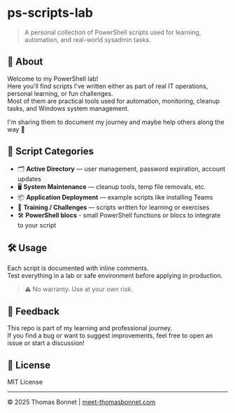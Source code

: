# ps-scripts-lab

> A personal collection of PowerShell scripts used for learning, automation, and real-world sysadmin tasks.

## 👋 About

Welcome to my PowerShell lab!  
Here you'll find scripts I've written either as part of real IT operations, personal learning, or fun challenges.  
Most of them are practical tools used for automation, monitoring, cleanup tasks, and Windows system management.

I'm sharing them to document my journey and maybe help others along the way 🚀

## 🧰 Script Categories

- 🗂️ **Active Directory** — user management, password expiration, account updates  
- 🖥️ **System Maintenance** — cleanup tools, temp file removals, etc.  
- 📦 **Application Deployment** — example scripts like installing Teams  
- 🧪 **Training / Challenges** — scripts written for learning or exercises
- 🛠️ **PowerShell blocs** - small PowerShell functions or blocs to integrate to your script

## 🛠️ Usage

Each script is documented with inline comments.  
Test everything in a lab or safe environment before applying in production.

> ⚠️ No warranty. Use at your own risk.

## 💬 Feedback

This repo is part of my learning and professional journey.  
If you find a bug or want to suggest improvements, feel free to open an issue or start a discussion!

## 📜 License

MIT License

---

© 2025 Thomas Bonnet | [meet-thomasbonnet.com](https://www.meet-thomasbonnet.com)
